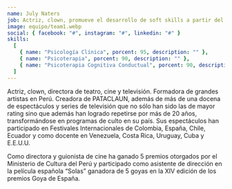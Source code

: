 ```yaml
---
name: July Naters
job: Actriz, clown, promueve el desarrollo de soft skills a partir del arte
image: equipo/team1.webp
social: { facebook: "#", instagram: "#", linkedin: "#" }
skills:
  [
    { name: "Psicología Clínica", porcent: 95, description: "" },
    { name: "Psicoterapia", porcent: 90, description: "" },
    { name: "Psicoterapia Cognitiva Conductual", porcent: 90, description: "" },
  ]
---
```


<div class="font-light tracking-wider columns-1 md:columns-2 text-zinc-700">
<p class="mb-4 capital-letter">Actriz, clown, directora de teatro, cine y televisión. Formadora de grandes artistas en Perú. Creadora de PATACLAUN, además de más de una docena de espectáculos y series de televisión que no sólo han sido las de mayor rating sino que además han logrado repetirse por más de 20 años, transformándose en programas de culto en su  país. Sus espectáculos han participado en Festivales Internacionales de Colombia, España, Chile, Ecuador y como docente en Venezuela, Costa Rica, Uruguay, Cuba y E.E.U.U.</p>
<p class="mb-4">Como directora y guionista de cine ha ganado 5 premios otorgados por el Ministerio de Cultura del Perú y participado como asistente de dirección en la película española  “Solas” ganadora  de 5 goyas en la  XIV  edición de los premios Goya de España.</p>
</div>

